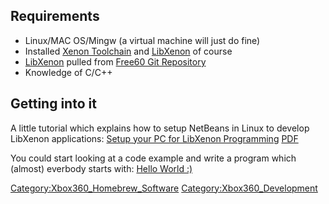 ## Requirements

  - Linux/MAC OS/Mingw (a virtual machine will just do fine)
  - Installed [Xenon Toolchain](Compiling_the_Toolchain "wikilink") and
    [LibXenon](LibXenon "wikilink") of course
  - [LibXenon](LibXenon "wikilink") pulled from [Free60 Git
    Repository](Free60_Git_Repository "wikilink")
  - Knowledge of C/C++

## Getting into it

A little tutorial which explains how to setup NetBeans in Linux to
develop LibXenon applications: [Setup your PC for LibXenon
Programming](https://github.com/Free60Project/libxenon.org-forum/blob/master/xbox-360/guides-tutorials/libxenon/82_guide-to-setup-your-pc-for-libxenon-programming.md)
 [PDF](https://github.com/Free60Project/libxenon.org-forum/blob/master/_attachments/Setup%20your%20PC%20for%20LibXenon%20Programming_v1.1a.pdf)
 
You could start looking at a code example and write a program which
(almost) everbody starts with: [Hello World
:)](LibXenon_Examples "wikilink")

[Category:Xbox360_Homebrew_Software](Category_Xbox360_Homebrew_Software.md "wikilink")
[Category:Xbox360_Development](Category_Xbox360_Development.md "wikilink")